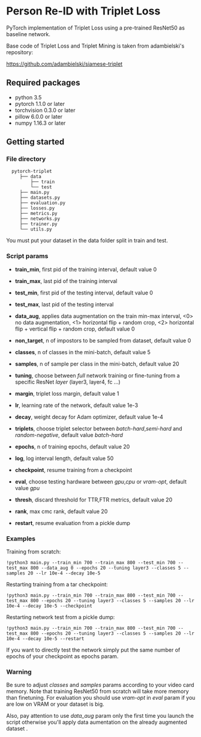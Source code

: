 # Person Re-ID with Triplet Loss

PyTorch implementation of Triplet Loss using a pre-trained ResNet50 as baseline network. 

Base code of Triplet Loss and Triplet Mining is taken from adambielski's repository:

https://github.com/adambielski/siamese-triplet

## Required packages
- python 3.5
- pytorch 1.1.0 or later
- torchvision 0.3.0 or later
- pillow 6.0.0 or later
- numpy 1.16.3 or later

## Getting started

### File directory

```
  pytorch-triplet
     ├── data                    
         ├── train          
         └── test 
     ├── main.py
     ├── datasets.py
     ├── evaluation.py
     ├── losses.py
     ├── metrics.py
     ├── networks.py
     ├── trainer.py
     └── utils.py
```

You must put your dataset in the data folder split in train and test.

### Script params

- **train_min**, first pid of the training interval, default value 0

- **train_max**, last pid of the training interval

- **test_min**, first pid of the testing interval, default value 0

- **test_max**, last pid of the testing interval

- **data_aug**, applies data augmentation on the train min-max interval,
               <0> no data augmentation, <1> horizontal flip + random crop, <2> horizontal flip + vertical flip + random crop,
               default value 0

- **non_target**, n of impostors to be sampled from dataset, default value 0 

- **classes**, n of classes in the mini-batch, default value 5

- **samples**, n of sample per class in the mini-batch, default value 20

- **tuning**, choose between *full* network training or fine-tuning from a specific ResNet *layer* (layer3, layer4, fc ...)

- **margin**, triplet loss margin, default value 1

- **lr**, learning rate of the network, default value 1e-3

- **decay**, weight decay for Adam optimizer, default value 1e-4

- **triplets**, choose triplet selector between *batch-hard*,*semi-hard* and *random-negative*, default value *batch-hard*

- **epochs**, n of training epochs, default value 20

- **log**, log interval length, default value 50

- **checkpoint**, resume training from a checkpoint

- **eval**, choose testing hardware between *gpu*,*cpu* or *vram-opt*, default value *gpu*

- **thresh**, discard threshold for TTR,FTR metrics, default value 20

- **rank**, max cmc rank, default value 20

- **restart**, resume evaluation from a pickle dump

### Examples

Training from scratch:

```
!python3 main.py --train_min 700 --train_max 800 --test_min 700 --test_max 800 --data_aug 0 --epochs 20 --tuning layer3 --classes 5 --samples 20 --lr 10e-4 --decay 10e-5 
```

Restarting training from a tar checkpoint:

```
!python3 main.py --train_min 700 --train_max 800 --test_min 700 --test_max 800 --epochs 20 --tuning layer3 --classes 5 --samples 20 --lr 10e-4 --decay 10e-5 --checkpoint
```

Restarting network test from a pickle dump:

```
!python3 main.py --train_min 700 --train_max 800 --test_min 700 --test_max 800 --epochs 20 --tuning layer3 --classes 5 --samples 20 --lr 10e-4 --decay 10e-5 --restart
```

If you want to directly test the network simply put the same number of epochs of your checkpoint as epochs param.

### Warning

Be sure to adjust *classes* and *samples* params according to your video card memory. Note that training ResNet50 from scratch will take more memory than finetuning. For evaluation you should use *vram-opt* in *eval* param if you are low on VRAM or your dataset is big.

Also, pay attention to use *data_aug* param only the first time you launch the script otherwise you'll apply data aumentation on the already augmented dataset .
